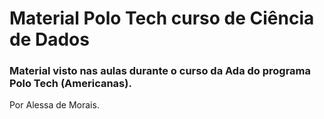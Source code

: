 # Material Polo Tech curso de Ciência de Dados

### Material visto nas aulas durante o curso da Ada do programa Polo Tech (Americanas). 


Por Alessa de Morais. 
